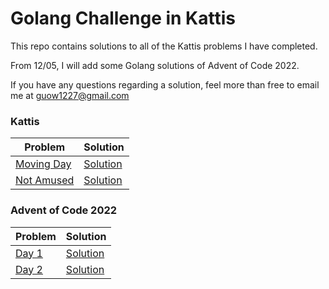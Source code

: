 # Golang Challenge in Kattis

This repo contains solutions to all of the Kattis problems I have completed.

From 12/05, I will add some Golang solutions of Advent of Code 2022.

If you have any questions regarding a solution, feel more than free to email me at guow1227@gmail.com

### Kattis

| Problem     | Solution |
| ----------- | ----------- |
| [Moving Day  ](https://open.kattis.com/problems/movingday)     | [Solution](MovingDay/MovingDay.go)      |
| [Not Amused](https://open.kattis.com/problems/notamused)   | [Solution](NotAmused/NotAmused.go)        |

### Advent of Code 2022
| Problem     | Solution |
| ----------- | ----------- |
| [Day 1 ](https://adventofcode.com/2022/day/1)     | [Solution](Day1/Calorie%20Counting.go)      |
| [Day 2 ](https://adventofcode.com/2022/day/2)     | [Solution](Day2/RockPaperScissors.go)      |
